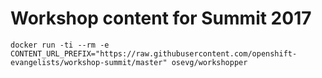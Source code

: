 # Workshop content for Summit 2017

```
docker run -ti --rm -e CONTENT_URL_PREFIX="https://raw.githubusercontent.com/openshift-evangelists/workshop-summit/master" osevg/workshopper
```
